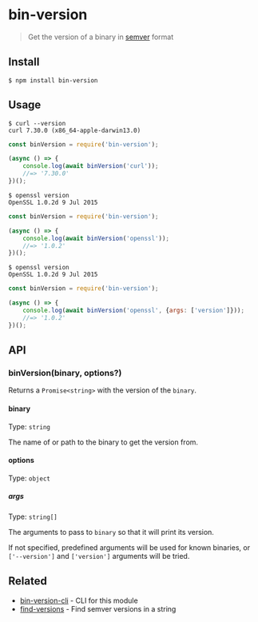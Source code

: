 # bin-version

> Get the version of a binary in [semver](https://github.com/npm/node-semver) format

## Install

```
$ npm install bin-version
```

## Usage

```
$ curl --version
curl 7.30.0 (x86_64-apple-darwin13.0)
```

```js
const binVersion = require('bin-version');

(async () => {
	console.log(await binVersion('curl'));
	//=> '7.30.0'
})();
```

```
$ openssl version
OpenSSL 1.0.2d 9 Jul 2015
```

```js
const binVersion = require('bin-version');

(async () => {
	console.log(await binVersion('openssl'));
	//=> '1.0.2'
})();
```

```
$ openssl version
OpenSSL 1.0.2d 9 Jul 2015
```

```js
const binVersion = require('bin-version');

(async () => {
	console.log(await binVersion('openssl', {args: ['version']}));
	//=> '1.0.2'
})();
```

## API

### binVersion(binary, options?)

Returns a `Promise<string>` with the version of the `binary`.

#### binary

Type: `string`

The name of or path to the binary to get the version from.

#### options

Type: `object`

##### args

Type: `string[]`

The arguments to pass to `binary` so that it will print its version.

If not specified, predefined arguments will be used for known binaries, or `['--version']` and `['version']` arguments will be tried.

## Related

- [bin-version-cli](https://github.com/sindresorhus/bin-version-cli) - CLI for this module
- [find-versions](https://github.com/sindresorhus/find-versions) - Find semver versions in a string
